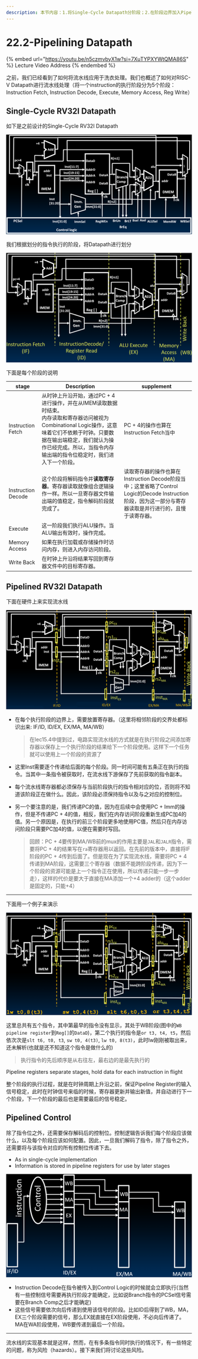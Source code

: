 ```yaml
---
description: 本节内容：1.将Single-Cycle Datapath分阶段；2.在阶段边界加入Pipeline registers来实现流水线；3.Control Logic也要在不同阶段传递控制位；
---
```


# 22.2-Pipelining Datapath

{% embed url="https://youtu.be/n5czmvbyX1w?si=7XuTYPXYWtQMA86S" %}
Lecture Video Address
{% endembed %}

之前，我们已经看到了如何将流水线应用于洗衣处理。我们也概述了如何对RISC-V Datapath进行流水线处理（将一个instruction的执行阶段分为5个阶段：Instruction Fetch, Instruction Decode, Execute, Memory Access, Reg Write）

## Single-Cycle RV32I Datapath

如下是之前设计的Single-Cycle RV32I Datapath

![Single-Cycle RV32I Datapath](../lec19-single-cycle-cpu-datapath-ii/.image/image-20240615145151767.png)

我们根据划分的指令执行的阶段，将Datapath进行划分

![5 phrases of Single-Cycle Datapath](.image/image-20240619133123976.png)

下面是每个阶段的说明

| stage              | Description                                                  | supplement                                                   |
| ------------------ | ------------------------------------------------------------ | ------------------------------------------------------------ |
| Instruction Fetch  | 从时钟上升沿开始，通过PC + 4进行操作，并在从IMEM读取数据时结束。<br />内存读取和寄存器访问被视为Combinational Logic操作，这意味着它们不依赖于时钟。只要数据在输出端稳定，我们就认为操作已经完成。所以，当指令内存输出端的指令位稳定时，我们进入下一个阶段。 | PC + 4的操作也算在Instruction Fetch当中                      |
| Instruction Decode | 这个阶段将解码指令并**读取寄存器**。寄存器读取就像组合逻辑操作一样。所以一旦寄存器文件输出端的值稳定，指令解码阶段就完成了。 | 读取寄存器的操作也算在Instruction Decode阶段当中；这里省略了Control Logic的Decode Instruction阶段，因为这一部分与寄存器读取是并行进行的，且慢于读寄存器。 |
| Execute            | 这一阶段我们执行ALU操作。当ALU输出有效时，操作完成。         |                                                              |
| Memory Access      | 如果在执行加载或存储操作时访问内存，则进入内存访问阶段。     |                                                              |
| Write Back         | 在时钟上升沿将结果写回到寄存器文件中的目标寄存器。           |                                                              |

## Pipelined RV32I Datapath

下面在硬件上来实现流水线

![Pipelined RV32I Datapath](.image/image-20240619195405567.png)

- 在每个执行阶段的边界上，需要放置寄存器。（这里将相邻阶段的交界处都标识出来: IF/ID, ID/EX, EX/MA, MA/WB）

    > 在lec15.4中提到过，电路实现流水线的方式就是在执行阶段之间添加寄存器以保存上一个执行阶段的结果给下一个阶段使用。这样下一个任务就可以使用上一个阶段的资源了

- 这里Inst需要逐个传递给后面的每个阶段。同一时间可能有五条正在执行的指令。当其中一条指令被获取时，在流水线下游保存了先前获取的指令副本。

- 每个流水线寄存器都必须保存与当前阶段执行的指令相对应的位，否则将不知道该阶段正在做什么。因此，该阶段必须保持指令以及与之对应的控制位。

- 另一个要注意的是，我们传递PC的值，因为在后续中会使用PC + Imm的操作，但是不传递PC + 4的值，相反，我们在内存访问阶段重新生成PC加4的值。另一个原因是，在执行的前三个阶段更多地使用PC值，然后只在内存访问阶段只需要PC加4的值，以便在需要时写回。

    > 回顾：PC + 4要传到MA/WB前的mux的作用主要是`JAL`和`JALR`指令，需要将PC + 4的结果写在`ra`寄存器用以返回。在先前的版本中，直接将IF阶段的PC + 4传到后面了。但是现在为了实现流水线，需要将PC + 4传递到MA阶段，这需要三个寄存器（数据不能跨阶段传递，因为下一个阶段的资源可能是上一个指令正在使用，所以传递只能一步一步走），这样的代价是要大于直接在MA添加一个+4 adder的（这个adder是固定的，只能+4）

---

下面用一个例子来演示

![Exemple in pipelined datapath](.image/image-20240619133432024.png)

这里总共有五个指令，其中第最早的指令没有显示，其处于WB阶段(图中的`WB pipeline register`到`Reg[]`的`DataD`)，第二个执行的指令是`or t3, t4, t5`，然后依次次是`slt t6, t0, t3`, `sw t0, 4(t3)`, `lw t0, 8(t3)`，此时lw刚刚被取出来，还未解析(也就是还不知道这个指令是做什么的)

> 执行指令的先后顺序是从右往左，最右边的是最先执行的

Pipeline registers separate stages, hold data for each instruction in flight

整个阶段的执行过程，就是在时钟周期上升沿之前，保证Pipeline Register的输入信号稳定，此时在时钟信号来临的时候，寄存器更新并输出新值，并自动进行下一个阶段，下一个阶段的最后也是需要最后的信号稳定。

## Pipelined Control

除了指令位之外，还需要保存解码后的控制位。控制逻辑告诉我们每个阶段应该做什么，以及每个阶段应该如何配置。因此，一旦我们解码了指令，除了指令之外，还需要将与该指令对应的所有控制位传递下去。

- As in single-cycle implementation
- Information is stored in pipeline registers for use by later stages

![Pipelined Control](.image/image-20240619133522748.png)

- Instruction Decode在指令被传入到Control Logic的时候就会立即执行(当然有一些控制信号需要再执行阶段才能确定，比如说Branch指令的PCSel信号需要在Branch Comp之后才能确定)
- 这些信号需要依次向后传递到使用该信号的阶段。比如ID后得到了WB，MA，EX三个阶段需要的信号，那么EX就直接在EX阶段使用，不必向后传递了。MA在WA阶段使用，WB要传递到最后一个阶段。

---

流水线的实现基本就是这样，然而，在有多条指令同时执行的情况下，有一些特定的问题，称为风险（hazards）。接下来我们将讨论这些风险。
